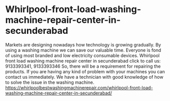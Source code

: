 # Whirlpool-front-load-washing-machine-repair-center-in-secunderabad
Markets are designing nowadays how technology is growing gradually. By using a washing machine we can save our valuable time. Everyone is fond of using most branded and low electricity consumable devices. Whirlpool front load washing machine repair center in secunderabad click to call us: 9133393341, 9133393346 So, there will be a requirement for repairing the products. If you are having any kind of problem with your machines you can contact us immediately. We have a technician with good knowledge of how to solve the issue in the washing machine.  https://whirlpoolbestwashingmachinerepair.com/whirlpool-front-load-washing-machine-repair-center-in-secunderabad/
